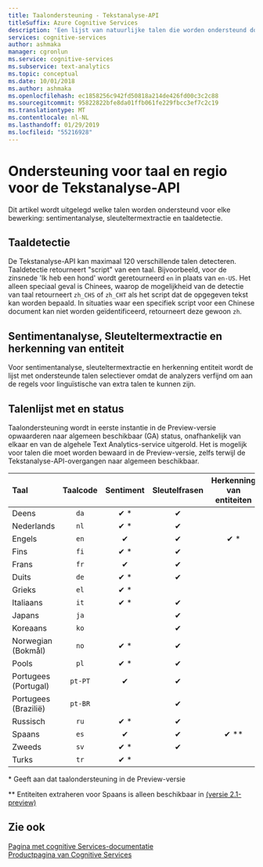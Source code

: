 ```yaml
---
title: Taalondersteuning - Tekstanalyse-API
titleSuffix: Azure Cognitive Services
description: 'Een lijst van natuurlijke talen die worden ondersteund door de Tekstanalyse-API. Dit artikel wordt uitgelegd welke talen worden ondersteund voor elke bewerking: sentimentanalyse, sleuteltermextractie, taaldetectie en herkenning van de entiteit.'
services: cognitive-services
author: ashmaka
manager: cgronlun
ms.service: cognitive-services
ms.subservice: text-analytics
ms.topic: conceptual
ms.date: 10/01/2018
ms.author: ashmaka
ms.openlocfilehash: ec1858256c942fd50818a214de426fd00c3c2c88
ms.sourcegitcommit: 95822822bfe8da01ffb061fe229fbcc3ef7c2c19
ms.translationtype: MT
ms.contentlocale: nl-NL
ms.lasthandoff: 01/29/2019
ms.locfileid: "55216928"
---
```

# <a name="language-and-region-support-for-the-text-analytics-api"></a>Ondersteuning voor taal en regio voor de Tekstanalyse-API

Dit artikel wordt uitgelegd welke talen worden ondersteund voor elke bewerking: sentimentanalyse, sleuteltermextractie en taaldetectie.

## <a name="language-detection"></a>Taaldetectie

De Tekstanalyse-API kan maximaal 120 verschillende talen detecteren. Taaldetectie retourneert "script" van een taal. Bijvoorbeeld, voor de zinsnede 'Ik heb een hond' wordt geretourneerd `en` in plaats van `en-US`. Het alleen speciaal geval is Chinees, waarop de mogelijkheid van de detectie van taal retourneert `zh_CHS` of `zh_CHT` als het script dat de opgegeven tekst kan worden bepaald. In situaties waar een specifiek script voor een Chinese document kan niet worden geïdentificeerd, retourneert deze gewoon `zh`.

## <a name="sentiment-analysis-key-phrase-extraction-and-entity-recognition"></a>Sentimentanalyse, Sleuteltermextractie en herkenning van entiteit

Voor sentimentanalyse, sleuteltermextractie en herkenning entiteit wordt de lijst met ondersteunde talen selectiever omdat de analyzers verfijnd om aan de regels voor linguïstische van extra talen te kunnen zijn.

## <a name="language-list-and-status"></a>Talenlijst met en status

Taalondersteuning wordt in eerste instantie in de Preview-versie opwaarderen naar algemeen beschikbaar (GA) status, onafhankelijk van elkaar en van de algehele Text Analytics-service uitgerold. Het is mogelijk voor talen die moet worden bewaard in de Preview-versie, zelfs terwijl de Tekstanalyse-API-overgangen naar algemeen beschikbaar.

| Taal    | Taalcode | Sentiment | Sleutelfrasen | Herkenning van entiteiten |   Opmerkingen  |
|:----------- |:-------------:|:---------:|:-----------:|:-----------:|:-----------:
| Deens      | `da`          | ✔ \*     | ✔           |             |     |
| Nederlands       | `nl`          | ✔ \*     | ✔          |             |     |
| Engels     | `en`          | ✔        | ✔           |  ✔ \*   |      |
| Fins     | `fi`          | ✔ \*     | ✔           |             |     |
| Frans      | `fr`          | ✔        | ✔           |             |     |
| Duits      | `de`          | ✔ \*     | ✔           |            |     |
| Grieks       | `el`          | ✔ \*     |             |            |     |
| Italiaans     | `it`          | ✔ \*     | ✔           |             |     |
| Japans    | `ja`          |          | ✔           |            |     |
| Koreaans      | `ko`          |          | ✔           |            |     |
| Norwegian  (Bokmål) | `no`          | ✔ \*     |  ✔          |             |     |
| Pools      | `pl`          | ✔ \*     |  ✔          |             |     |
| Portugees (Portugal) | `pt-PT`| ✔        |  ✔          |       |`pt` ook geaccepteerd|
| Portugees (Brazilië)   | `pt-BR`|          |  ✔   |         |     |
| Russisch     | `ru`          | ✔ \*     | ✔           |             |     |
| Spaans     | `es`          | ✔        | ✔           |   ✔ \*\*      |     |
| Zweeds     | `sv`          | ✔ \*     | ✔           |             |     |
| Turks     | `tr`          | ✔ \*     |             |             |  |

\* Geeft aan dat taalondersteuning in de Preview-versie

\*\* Entiteiten extraheren voor Spaans is alleen beschikbaar in [(versie 2.1-preview)](https://westus.dev.cognitive.microsoft.com/docs/services/TextAnalytics-V2-1-Preview/operations/5ac4251d5b4ccd1554da7634)

## <a name="see-also"></a>Zie ook

[Pagina met cognitive Services-documentatie](https://docs.microsoft.com/azure/cognitive-services/)   
[Productpagina van Cognitive Services](https://azure.microsoft.com/services/cognitive-services/)
